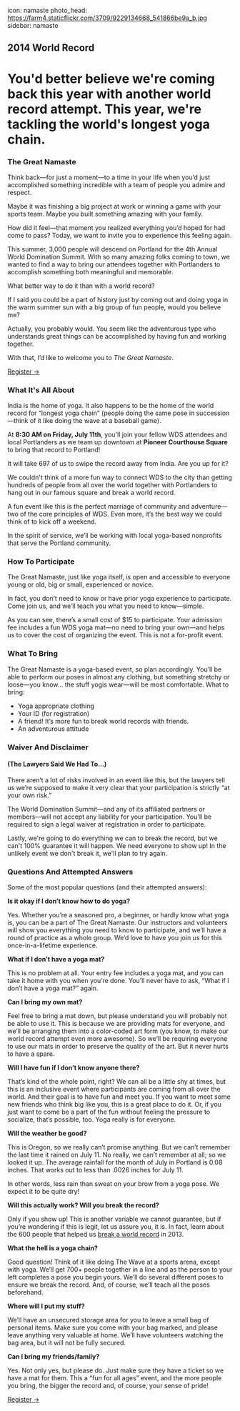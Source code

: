 icon: namaste
photo_head: https://farm4.staticflickr.com/3709/9229134668_541866be9a_b.jpg
sidebar: namaste

## 2014 World Record

# You'd better believe we're coming back this year with another world record attempt. This year, we're tackling the world's longest yoga chain.

<a name="namaste"></a>

<div class="zig-zags_blue"></div>

### The Great Namaste

Think back—for just a moment—to a time in your life when you’d just accomplished something incredible with a team of people you admire and respect.

Maybe it was finishing a big project at work or winning a game with your sports team. Maybe you built something amazing with your family.

How did it feel—that moment you realized everything you’d hoped for had come to pass?
Today, we want to invite you to experience this feeling again.

This summer, 3,000 people will descend on Portland for the 4th Annual World Domination Summit. With so many amazing folks coming to town, we wanted to find a way to bring our attendees together with Portlanders to accomplish something both meaningful and memorable.

What better way to do it than with a world record?

If I said you could be a part of history just by coming out and doing yoga in the warm summer sun with a big group of fun people, would you believe me?

Actually, you probably would. You seem like the adventurous type who understands great things can be accomplished by having fun and working together.

With that, I’d like to welcome you to *The Great Namaste*.

<a href="https://www.eventbrite.com/e/the-great-namaste-tickets-11603603691" class="button">Register &rarr;</a>

<a name="about"></a>

<div class="line-canvas"></div>

### What It's All About

India is the home of yoga. It also happens to be the home of the world record for “longest yoga chain” (people doing the same pose in succession—think of it like doing the wave at a baseball game).

At **8:30 AM on Friday, July 11th**, you'll join your fellow WDS attendees and local Portlanders as we team up downtown at **Pioneer Courthouse Square** to bring that record to Portland!

It will take 697 of us to swipe the record away from India. Are you up for it?

We couldn't think of a more fun way to connect WDS to the city than getting hundreds of people from all over the world together with Portlanders to hang out in our famous square and break a world record.

A fun event like this is the perfect marriage of community and adventure—two of the core principles of WDS. Even more, it’s the best way we could think of to kick off a weekend.

In the spirit of service, we’ll be working with local yoga-based nonprofits that serve the Portland community.

<a name="participate"></a>

<div class="line-canvas"></div>

### How To Participate

The Great Namaste, just like yoga itself, is open and accessible to everyone young or old, big or small, experienced or novice.

In fact, you don’t need to know or have prior yoga experience to participate. Come join us, and we’ll teach you what you need to know—simple.

As you can see, there’s a small cost of $15 to participate. Your admission fee includes a fun WDS yoga mat—no need to bring your own—and helps us to cover the cost of organizing the event. This is not a for-profit event.

<a name="bring"></a>

<div class="line-canvas"></div>

### What To Bring
The Great Namaste is a yoga-based event, so plan accordingly. You’ll be able to perform our poses in almost any clothing, but something stretchy or loose—you know… the stuff yogis wear—will be most comfortable.
What to bring:
* Yoga appropriate clothing
* Your ID (for registration)
* A friend! It’s more fun to break world records with friends.
* An adventurous attitude

<a name="waiver"></a>

<div class="line-canvas"></div>

### Waiver And Disclaimer
#### (The Lawyers Said We Had To…)

There aren’t a lot of risks involved in an event like this, but the lawyers tell us we’re supposed to make it very clear that your participation is strictly “at your own risk.”

The World Domination Summit—and any of its affiliated partners or members—will not accept any liability for your participation. You'll be required to sign a legal waiver at registration in order to participate.

Lastly, we're going to do everything we can to break the record, but we can't 100% guarantee it will happen. We need everyone to show up! In the unlikely event we don't break it, we'll plan to try again.

<a name="faq"></a>

<div class="line-canvas"></div>

### Questions And Attempted Answers

Some of the most popular questions (and their attempted answers):

**Is it okay if I don’t know how to do yoga?**

Yes. Whether you’re a seasoned pro, a beginner, or hardly know what yoga is, you can be a part of The Great Namaste. Our instructors and volunteers will show you everything you need to know to participate, and we’ll have a round of practice as a whole group. We’d love to have you join us for this once-in-a-lifetime experience.

**What if I don’t have a yoga mat?**

This is no problem at all. Your entry fee includes a yoga mat, and you can take it home with you when you’re done. You’ll never have to ask, “What if I don’t have a yoga mat?” again.

**Can I bring my own mat?**

Feel free to bring a mat down, but please understand you will probably not be able to use it. This is because we are providing mats for everyone, and we’ll be arranging them into a color-coded  art form (you know, to make our world record attempt even more awesome). So we’ll be requiring everyone to use our mats in order to preserve the quality of the art. But it never hurts to have a spare.

**Will I have fun if I don’t know anyone there?**

That’s kind of the whole point, right? We can all be a little shy at times, but this is an inclusive event where participants are coming from all over the world. And their goal is to have fun and meet you.
If you want to meet some new friends who think big like you, this is a great place to do it. Or, if you just want to come be a part of the fun without feeling the pressure to socialize, that’s possible, too. Yoga really is for everyone.

**Will the weather be good?**

This is Oregon, so we really can’t promise anything. But we can’t remember the last time it rained on July 11. No really, we can’t remember at all; so we looked it up. The average rainfall for the month of July in Portland is 0.08 inches. That works out to less than .0026 inches for July 11.

In other words, less rain than sweat on your brow from a yoga pose. We expect it to be quite dry!

**Will this actually work? Will you break the record?**

Only if you show up! This is another variable we cannot guarantee, but if you’re wondering if this is legit, let us assure you, it is. In fact, learn about the 600 people that helped us [break a world record](/2013-world-record) in 2013.

**What the hell is a yoga chain?**

Good question! Think of it like doing The Wave at a sports arena, except with yoga. We’ll get 700+ people together in a line and as the person to your left completes a pose you begin yours. We’ll do several different poses to ensure we break the record. And, of course, we’ll teach all the poses beforehand.

**Where will I put my stuff?**

We’ll have an unsecured storage area for you to leave a small bag of personal items. Make sure you come with your bag marked, and please leave anything very valuable at home. We’ll have volunteers watching the bag area, but it will not be fully secured.

**Can I bring my friends/family?**

Yes. Not only yes, but please do. Just make sure they have a ticket so we have a mat for them. This a “fun for all ages” event, and the more people you bring, the bigger the record and, of course, your sense of pride!

<a href="https://www.eventbrite.com/e/the-great-namaste-tickets-11603603691" class="button">Register &rarr;</a>
